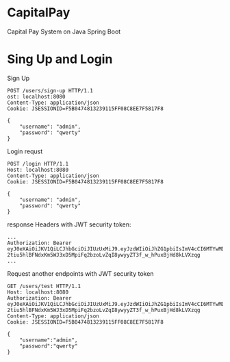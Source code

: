 # CapitalPay
Capital Pay System on Java Spring Boot

# Sing Up and Login

Sign Up
```
POST /users/sign-up HTTP/1.1
ost: localhost:8080
Content-Type: application/json
Cookie: JSESSIONID=F5B0474813239115FF08C8EE7F5817F8

{
    "username": "admin",
    "password": "qwerty"
}
```

Login requst
```
POST /login HTTP/1.1
Host: localhost:8080
Content-Type: application/json
Cookie: JSESSIONID=F5B0474813239115FF08C8EE7F5817F8

{
    "username": "admin",
    "password": "qwerty"
}
```
response Headers with JWT security token:
```
...
Authorization: Bearer eyJ0eXAiOiJKV1QiLCJhbGciOiJIUzUxMiJ9.eyJzdWIiOiJhZG1pbiIsImV4cCI6MTYwMDIzNDA3OX0.u7EMvWXnMWVgJJtAiDXKik-2tiu5hlBFNdxKm5WJ3xD5MpiFq2bzoLvZqI8ywyyZT3f_w_hPuxBjHd8kLVXzqg
...
```
Request another endpoints with JWT security token
```
GET /users/test HTTP/1.1
Host: localhost:8080
Authorization: Bearer eyJ0eXAiOiJKV1QiLCJhbGciOiJIUzUxMiJ9.eyJzdWIiOiJhZG1pbiIsImV4cCI6MTYwMDIzNDA3OX0.u7EMvWXnMWVgJJtAiDXKik-2tiu5hlBFNdxKm5WJ3xD5MpiFq2bzoLvZqI8ywyyZT3f_w_hPuxBjHd8kLVXzqg
Content-Type: application/json
Cookie: JSESSIONID=F5B0474813239115FF08C8EE7F5817F8

{
    "username":"admin",
    "password":"qwerty"
}
```
